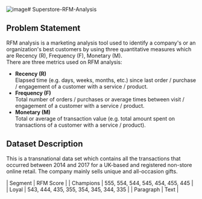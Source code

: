 ![image](https://github.com/nqnga-0502/Superstore-RFM-Analysis/assets/144922369/3d734596-3aad-4dfc-aa65-feea7fbf3a53)# Superstore-RFM-Analysis
## Problem Statement
RFM analysis is a marketing analysis tool used to identify a company's or an organization's best customers by using three quantitative measures 
which are Recency (R), Frequency (F), Monetary (M).
<br>
There are three metrics used on RFM analysis:

* **Recency (R)** <br>
   Elapsed time (e.g. days, weeks, months, etc.) since last order / purchase / engagement of a customer with a service / product.
* **Frequency (F)** <br>
  Total number of orders / purchases or average times between visit / engagement of a customer with a service / product.
* **Monetary (M)** <br>
  Total or average of transaction value (e.g. total amount spent on transactions of a customer with a service / product).

## Dataset Description
This is a transnational data set which contains all the transactions that occurred between 2014 and 2017 for a UK-based and registered non-store online retail. The company mainly sells unique and all-occasion gifts.

| Segment | RFM Score |
| Champions | 555, 554, 544, 545, 454, 455, 445 |
| Loyal | 543, 444, 435, 355, 354, 345, 344, 335 |
| Paragraph | Text |
